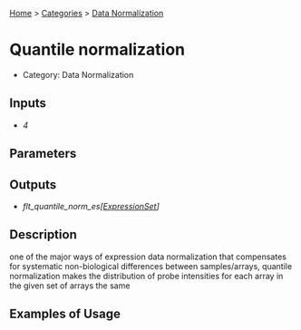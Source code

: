 
[Home](../../../index.html) > [Categories](../../index.html) > [Data Normalization](index.html)

# Quantile normalization

* Category: Data Normalization

## Inputs

* *4*

## Parameters



## Outputs

* *flt_quantile_norm_es[[ExpressionSet](../../../data_types.html#expressionset)]*

## Description

  one of the major ways of expression data normalization that compensates for systematic non-biological differences between samples/arrays, quantile normalization makes the distribution of probe intensities for each array in the given set of arrays the same

## Examples of Usage
        